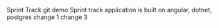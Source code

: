 Sprint Track git demo
Sprint track application is built on angular, dotnet, postgres
change 1
change 3

